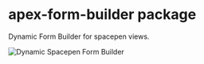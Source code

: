 # apex-form-builder package

Dynamic Form Builder for spacepen views. 

![Dynamic Spacepen Form Builder](http://i.imgur.com/hn8BiTQ.png)
